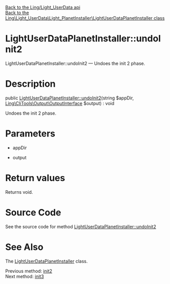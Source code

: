 [Back to the Ling/Light_UserData api](https://github.com/lingtalfi/Light_UserData/blob/master/doc/api/Ling/Light_UserData.md)<br>
[Back to the Ling\Light_UserData\Light_PlanetInstaller\LightUserDataPlanetInstaller class](https://github.com/lingtalfi/Light_UserData/blob/master/doc/api/Ling/Light_UserData/Light_PlanetInstaller/LightUserDataPlanetInstaller.md)


LightUserDataPlanetInstaller::undoInit2
================



LightUserDataPlanetInstaller::undoInit2 — Undoes the init 2 phase.




Description
================


public [LightUserDataPlanetInstaller::undoInit2](https://github.com/lingtalfi/Light_UserData/blob/master/doc/api/Ling/Light_UserData/Light_PlanetInstaller/LightUserDataPlanetInstaller/undoInit2.md)(string $appDir, [Ling\CliTools\Output\OutputInterface](https://github.com/lingtalfi/CliTools/blob/master/doc/api/Ling/CliTools/Output/OutputInterface.md) $output) : void




Undoes the init 2 phase.




Parameters
================


- appDir

    

- output

    


Return values
================

Returns void.








Source Code
===========
See the source code for method [LightUserDataPlanetInstaller::undoInit2](https://github.com/lingtalfi/Light_UserData/blob/master/Light_PlanetInstaller/LightUserDataPlanetInstaller.php#L47-L56)


See Also
================

The [LightUserDataPlanetInstaller](https://github.com/lingtalfi/Light_UserData/blob/master/doc/api/Ling/Light_UserData/Light_PlanetInstaller/LightUserDataPlanetInstaller.md) class.

Previous method: [init2](https://github.com/lingtalfi/Light_UserData/blob/master/doc/api/Ling/Light_UserData/Light_PlanetInstaller/LightUserDataPlanetInstaller/init2.md)<br>Next method: [init3](https://github.com/lingtalfi/Light_UserData/blob/master/doc/api/Ling/Light_UserData/Light_PlanetInstaller/LightUserDataPlanetInstaller/init3.md)<br>

